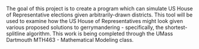 The goal of this project is to create a program which can simulate US House of Representative elections given arbitrarily-drawn districts. This tool will be used to examine how the US House of Representatives might look given various proposed solutions to gerrymandering - specifically, the shortest-splitline algorithm.
This work is being completed through the UMass Dartmouth MTH463 - Mathematical Modeling class.